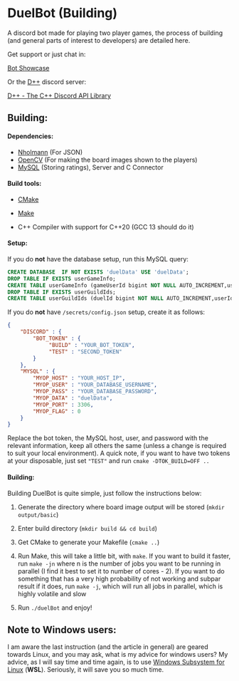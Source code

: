 # DuelBot (Building)

A discord bot made for playing two player games, the process of building (and general parts of interest to developers) are detailed here.

Get support or just chat in:

[Bot Showcase](https://discord.gg/KaFpXjTH)

Or the [D++](https://dpp.dev/index.html) discord server:

[D++ - The C++ Discord API Library](https://discord.gg/dpp)

## Building:

#### Dependencies:

- [Nholmann](https://json.nlohmann.me) (For JSON)
- [OpenCV](https://docs.opencv.org/4.x/d9/df8/tutorial_root.html) (For making the board images shown to the players)
- [MySQL](https://www.mysql.com/) (Storing ratings), Server and C Connector

#### Build tools:

- [CMake](https://cmake.org/)

- [Make](https://www.gnu.org/software/make/)

- C++ Compiler with support for C++20 (GCC 13 should do it)

#### Setup:

If you do **not** have the database setup, run this MySQL query:

```sql
CREATE DATABASE  IF NOT EXISTS 'duelData' USE 'duelData';
DROP TABLE IF EXISTS userGameInfo;
CREATE TABLE userGameInfo (gameUserId bigint NOT NULL AUTO_INCREMENT,userId bigint NOT NULL,gameId int DEFAULT NULL,gameRate int DEFAULT '10000',showRate tinyint(1) DEFAULT NULL,PRIMARY KEY (gameUserId),KEY userId (userId),CONSTRAINT userGameInfo_ibfk_1 FOREIGN KEY (userId) REFERENCES userGuildIds (duelId));
DROP TABLE IF EXISTS userGuildIds;
CREATE TABLE userGuildIds (duelId bigint NOT NULL AUTO_INCREMENT,userId bigint NOT NULL,guildId bigint DEFAULT NULL,PRIMARY KEY (duelId));
```

If you do **not** have  `/secrets/config.json` setup, create it as follows:

```json
{
    "DISCORD" : {
        "BOT_TOKEN" : {
             "BUILD" : "YOUR_BOT_TOKEN",
             "TEST" : "SECOND_TOKEN"
        }
    },
    "MYSQL" : {
        "MYOP_HOST" : "YOUR_HOST_IP",
        "MYOP_USER" : "YOUR_DATABASE_USERNAME",
        "MYOP_PASS" : "YOUR_DATABASE_PASSWORD",
        "MYOP_DATA" : "duelData",
        "MYOP_PORT" : 3306,
        "MYOP_FLAG" : 0
    }
}
```

Replace the bot token, the MySQL host, user, and password with the relevant information, keep all others the same (unless a change is required to suit your local environment). A quick note, if you want to have two tokens at your disposable, just set `"TEST"` and run `cmake -DTOK_BUILD=OFF ..`

#### Building:

Building DuelBot is quite simple, just follow the instructions below:

1. Generate the directory where board image output will be stored (`mkdir output/basic`)

2. Enter build directory (`mkdir build && cd build`)

3. Get CMake to generate your Makefile (`cmake ..`)

4. Run Make, this will take a little bit, with `make`. If you want to build it faster, run `make -jn` where n is the number of jobs you want to be running in parallel (I find it best to set it to number of cores - 2). If you want to do something that has a very high probability of not working and subpar result if it does, run `make -j`, which will run all jobs in parallel, which is highly volatile and slow

5. Run `./duelBot` and enjoy!

## Note to Windows users:

I am aware the last instruction (and the article in general) are geared towards Linux, and you may ask, what is my advice for windows users? My advice, as I will say time and time again, is to use <u>Windows Subsystem for Linux</u> (**WSL**). Seriously, it will save you so much time.
